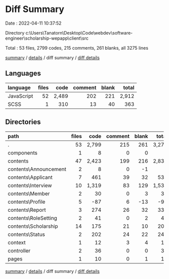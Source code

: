 # Diff Summary

Date : 2022-04-11 10:37:52

Directory c:\Users\Tanatorn\Desktop\Code\webdev\software-engineer\scholarship-wepapp\client\src

Total : 53 files,  2799 codes, 215 comments, 261 blanks, all 3275 lines

[summary](results.md) / [details](details.md) / diff summary / [diff details](diff-details.md)

## Languages
| language | files | code | comment | blank | total |
| :--- | ---: | ---: | ---: | ---: | ---: |
| JavaScript | 52 | 2,489 | 202 | 221 | 2,912 |
| SCSS | 1 | 310 | 13 | 40 | 363 |

## Directories
| path | files | code | comment | blank | total |
| :--- | ---: | ---: | ---: | ---: | ---: |
| . | 53 | 2,799 | 215 | 261 | 3,275 |
| components | 1 | 8 | 0 | 0 | 8 |
| contents | 47 | 2,423 | 199 | 216 | 2,838 |
| contents\Announcement | 2 | 8 | 0 | -1 | 7 |
| contents\Applicant | 7 | 461 | 39 | 32 | 532 |
| contents\Interview | 10 | 1,319 | 83 | 129 | 1,531 |
| contents\Member | 2 | 30 | 0 | 3 | 33 |
| contents\Profile | 5 | -87 | 6 | -13 | -94 |
| contents\Report | 3 | 274 | 26 | 32 | 332 |
| contents\RoleSetting | 2 | 41 | 0 | 2 | 43 |
| contents\Scholarship | 14 | 175 | 21 | 10 | 206 |
| contents\Status | 2 | 202 | 24 | 22 | 248 |
| context | 1 | 12 | 3 | 4 | 19 |
| controller | 2 | 36 | 0 | 0 | 36 |
| pages | 1 | 10 | 0 | 1 | 11 |

[summary](results.md) / [details](details.md) / diff summary / [diff details](diff-details.md)